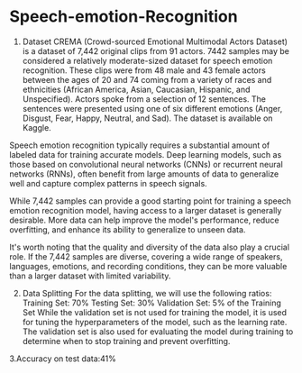 # Speech-emotion-Recognition
1. Dataset
 CREMA (Crowd-sourced Emotional Multimodal Actors Dataset) is a dataset of 7,442 original clips from 91 actors. 7442 samples may be considered a relatively moderate-sized dataset for speech emotion recognition. These clips were from 48 male and 43 female actors between the ages of 20 and 74 coming from a variety of races and ethnicities (African America, Asian, Caucasian, Hispanic, and Unspecified). Actors spoke from a selection of 12 sentences. The sentences were presented using one of six different emotions (Anger, Disgust, Fear, Happy, Neutral, and Sad). The dataset is available on Kaggle.
 
 Speech emotion recognition typically requires a substantial amount of labeled data for training accurate models. Deep learning models, such as those based on convolutional neural networks (CNNs) or recurrent neural networks (RNNs), often benefit from large amounts of data to generalize well and capture complex patterns in speech signals.
 
 While 7,442 samples can provide a good starting point for training a speech emotion recognition model, having access to a larger dataset is generally desirable. More data can help improve the model's performance, reduce overfitting, and enhance its ability to generalize to unseen data.
 
 It's worth noting that the quality and diversity of the data also play a crucial role. If the 7,442 samples are diverse, covering a wide range of speakers, languages, emotions, and recording conditions, they can be more valuable than a larger dataset with limited variability.

2. Data Splitting
For the data splitting, we will use the following ratios:
Training Set: 70%
Testing Set: 30%
Validation Set: 5% of the Training Set
While the validation set is not used for training the model, it is used for tuning the hyperparameters of the model, such as the learning rate. The validation set is also used for evaluating the model during training to determine when to stop training and prevent overfitting.

3.Accuracy on test data:41%
